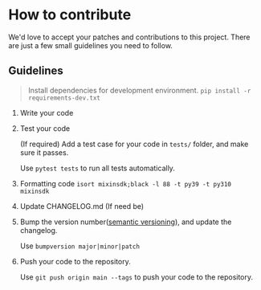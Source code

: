 # How to contribute

We'd love to accept your patches and contributions to this project. There are just a few small guidelines you need to follow.

## Guidelines

> Install dependencies for development environment.
`pip install -r requirements-dev.txt`

1. Write your code

2. Test your code

    (If required) Add a test case for your code in `tests/` folder, and make sure it passes.

    Use `pytest tests` to run all tests automatically.

3. Formatting code `isort mixinsdk;black -l 88 -t py39 -t py310 mixinsdk`

4. Update CHANGELOG.md (If need be)

5. Bump the version number([semantic versioning](https://semver.org/)), and update the changelog.

    Use `bumpversion major|minor|patch`

6. Push your code to the repository.

    Use `git push origin main --tags` to push your code to the repository.
